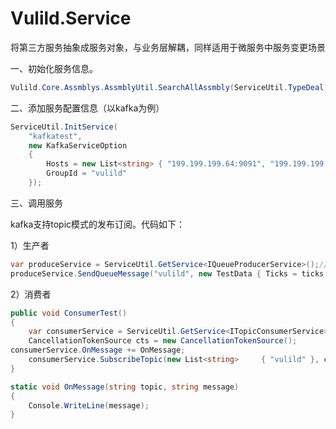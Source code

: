# Vulild.Service
将第三方服务抽象成服务对象，与业务层解耦，同样适用于微服务中服务变更场景

一、初始化服务信息。

```c#
Vulild.Core.Assmblys.AssmblyUtil.SearchAllAssmbly(ServiceUtil.TypeDeal);
```

二、添加服务配置信息（以kafka为例）

```c#
ServiceUtil.InitService(
    "kafkatest",
    new KafkaServiceOption
    {
        Hosts = new List<string> { "199.199.199.64:9091", "199.199.199.64:9092", "199.199.199.64:9093" },
        GroupId = "vulild"
    });
```

三、调用服务

kafka支持topic模式的发布订阅。代码如下：

1）生产者

```c#
var produceService = ServiceUtil.GetService<IQueueProducerService>();//获取生产者服务，此处依赖IQueueProducerService，不依赖具体实现。
produceService.SendQueueMessage("vulild", new TestData { Ticks = ticks });
```

2）消费者

```c#
public void ConsumerTest()
{
    var consumerService = ServiceUtil.GetService<ITopicConsumerService>();//获取消费者服务
    CancellationTokenSource cts = new CancellationTokenSource();
consumerService.OnMessage += OnMessage;
    consumerService.SubscribeTopic(new List<string> 	{ "vulild" }, cts.Token);
}

static void OnMessage(string topic, string message)
{
	Console.WriteLine(message);
}

```
